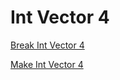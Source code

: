 # Int Vector 4

[Break Int Vector 4](<api/Math/Int Vector 4/Break Int Vector 4.md>)

[Make Int Vector 4](<api/Math/Int Vector 4/Make Int Vector 4.md>)

